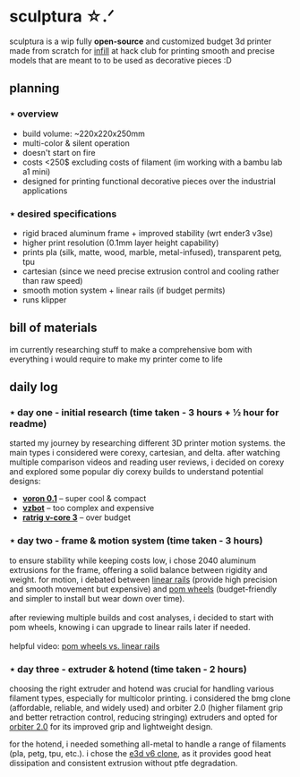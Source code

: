 # sculptura ☆.ᐟ

sculptura is a wip fully **open-source** and customized budget 3d printer made from scratch for [infill](infill.hackclub.com) at hack club for printing smooth and precise models that are meant to to be used as decorative pieces :D

## planning

### ⋆ overview
- build volume: ~220x220x250mm
- multi-color & silent operation
- doesn't start on fire
- costs <250$ excluding costs of filament (im working with a bambu lab a1 mini)
- designed for printing functional decorative pieces over the industrial applications

### ⋆ desired specifications
- rigid braced aluminum frame + improved stability (wrt ender3 v3se)
- higher print resolution (0.1mm layer height capability)
- prints pla (silk, matte, wood, marble, metal-infused), transparent petg, tpu
- cartesian (since we need precise extrusion control and cooling rather than raw speed)
- smooth motion system + linear rails (if budget permits)
- runs klipper


## bill of materials
im currently researching stuff to make a comprehensive bom with everything i would require to make my printer come to life

## daily log
### ⋆ day one - initial research (time taken - 3 hours + ½ hour for readme)
started my journey by researching different 3D printer motion systems. the main types i considered were corexy, cartesian, and delta. after watching multiple comparison videos and reading user reviews, i decided on corexy and explored some popular diy corexy builds to understand potential designs:
- **[voron 0.1](https://vorondesign.com/voron0)** – super cool & compact
- **[vzbot](https://github.com/VZBot3D/VZBot)** – too complex and expensive
- **[ratrig v-core 3](https://ratrig.com/)** – over budget

### ⋆ day two -  frame & motion system (time taken - 3 hours)
to ensure stability while keeping costs low, i chose 2040 aluminum extrusions for the frame, offering a solid balance between rigidity and weight. for motion, i debated between <ins>linear rails</ins> (provide high precision and smooth movement but expensive) and <ins>pom wheels</ins> (budget-friendly and simpler to install but wear down over time). <br> <br> 
after reviewing multiple builds and cost analyses, i decided to start with pom wheels, knowing i can upgrade to linear rails later if needed. <br><br>
helpful video: [pom wheels vs. linear rails](https://youtu.be/9LVSXidVbzE?si=kI6JSTTjm1Ju_WpN)

### ⋆ day three - extruder & hotend (time taken - 2 hours)
choosing the right extruder and hotend was crucial for handling various filament types, especially for multicolor printing. i considered the bmg clone (affordable, reliable, and widely used) and orbiter 2.0 (higher filament grip and better retraction control, reducing stringing) extruders and opted for <ins>orbiter 2.0</ins> for its improved grip and lightweight design. 

for the hotend, i needed something all-metal to handle a range of filaments (pla, petg, tpu, etc.). i chose the <ins>e3d v6 clone</ins>, as it provides good heat dissipation and consistent extrusion without ptfe degradation.



